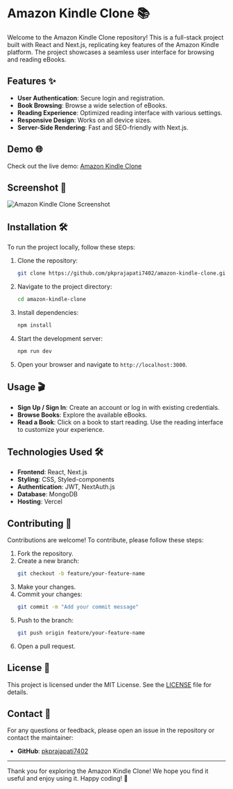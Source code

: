 # Amazon Kindle Clone 📚

Welcome to the Amazon Kindle Clone repository! This is a full-stack project built with React and Next.js, replicating key features of the Amazon Kindle platform. The project showcases a seamless user interface for browsing and reading eBooks.

## Features ✨

- **User Authentication**: Secure login and registration.
- **Book Browsing**: Browse a wide selection of eBooks.
- **Reading Experience**: Optimized reading interface with various settings.
- **Responsive Design**: Works on all device sizes.
- **Server-Side Rendering**: Fast and SEO-friendly with Next.js.

## Demo 🌐

Check out the live demo: [Amazon Kindle Clone](https://pkprajapati7402.github.io/amazon-kindle-clone/)

## Screenshot 📸

![Amazon Kindle Clone Screenshot](screenshot.png)

## Installation 🛠️

To run the project locally, follow these steps:

1. Clone the repository:
   ```bash
   git clone https://github.com/pkprajapati7402/amazon-kindle-clone.git
   ```

2. Navigate to the project directory:
   ```bash
   cd amazon-kindle-clone
   ```

3. Install dependencies:
   ```bash
   npm install
   ```

4. Start the development server:
   ```bash
   npm run dev
   ```

5. Open your browser and navigate to `http://localhost:3000`.

## Usage 🎬

- **Sign Up / Sign In**: Create an account or log in with existing credentials.
- **Browse Books**: Explore the available eBooks.
- **Read a Book**: Click on a book to start reading. Use the reading interface to customize your experience.

## Technologies Used 🛠️

- **Frontend**: React, Next.js
- **Styling**: CSS, Styled-components
- **Authentication**: JWT, NextAuth.js
- **Database**: MongoDB
- **Hosting**: Vercel

## Contributing 🤝

Contributions are welcome! To contribute, please follow these steps:

1. Fork the repository.
2. Create a new branch:
   ```bash
   git checkout -b feature/your-feature-name
   ```
3. Make your changes.
4. Commit your changes:
   ```bash
   git commit -m "Add your commit message"
   ```
5. Push to the branch:
   ```bash
   git push origin feature/your-feature-name
   ```
6. Open a pull request.

## License 📄

This project is licensed under the MIT License. See the [LICENSE](LICENSE) file for details.

## Contact 📧

For any questions or feedback, please open an issue in the repository or contact the maintainer:

- **GitHub**: [pkprajapati7402](https://github.com/pkprajapati7402)

---

Thank you for exploring the Amazon Kindle Clone! We hope you find it useful and enjoy using it. Happy coding! 🚀
